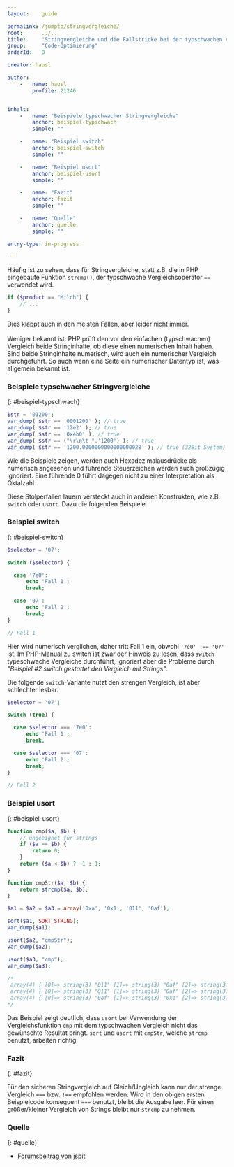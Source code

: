 ```yaml
---
layout:    guide

permalink: /jumpto/stringvergleiche/
root:      ../..
title:     "Stringvergleiche und die Fallstricke bei der typschwachen Variante"
group:     "Code-Optimierung"
orderId:   8

creator: hausl

author:
    -   name: hausl
        profile: 21246


inhalt:
    -   name: "Beispiele typschwacher Stringvergleiche"
        anchor: beispiel-typschwach
        simple: ""

    -   name: "Beispiel switch"
        anchor: beispiel-switch
        simple: ""

    -   name: "Beispiel usort"
        anchor: beispiel-usort
        simple: ""

    -   name: "Fazit"
        anchor: fazit
        simple: ""

    -   name: "Quelle"
        anchor: quelle
        simple: ""

entry-type: in-progress

---
```


Häufig ist zu sehen, dass für Stringvergleiche, statt z.B. die in PHP eingebaute Funktion `strcmp()`, der typschwache Vergleichsoperator `==` verwendet wird.

~~~php
if ($product == "Milch") {
    // ...
}
~~~

Dies klappt auch in den meisten Fällen, aber leider nicht immer. <br>
<br>
Weniger bekannt ist: PHP prüft den vor den einfachen (typschwachen) Vergleich beide Stringinhalte, ob diese einen numerischen Inhalt haben. Sind beide Stringinhalte numerisch, wird auch ein numerischer Vergleich durchgeführt. So auch wenn eine Seite ein numerischer Datentyp ist, was allgemein bekannt ist.


### Beispiele typschwacher Stringvergleiche
{: #beispiel-typschwach}

~~~php
$str = '01200';
var_dump( $str == '0001200' ); // true
var_dump( $str == '12e2' ); // true
var_dump( $str == '0x4b0' ); // true
var_dump( $str == ("\r\n\t ".'1200') ); // true
var_dump( $str == '1200.0000000000000000028' ); // true (32Bit System)
~~~

Wie die Beispiele zeigen, werden auch Hexadezimalausdrücke als numerisch angesehen und führende Steuerzeichen werden auch großzügig ignoriert. Eine führende 0 führt dagegen nicht zu einer Interpretation als Oktalzahl.

Diese Stolperfallen lauern versteckt auch in anderen Konstrukten, wie z.B. `switch` oder `usort`. Dazu die folgenden Beispiele.


### Beispiel switch
{: #beispiel-switch}

~~~php
$selector = '07';

switch ($selector) {

  case '7e0':
      echo 'Fall 1';
      break;

  case '07':
      echo 'Fall 2';
      break;
}

// Fall 1
~~~

Hier wird numerisch verglichen, daher tritt Fall 1 ein, obwohl `'7e0' !== '07'` ist.
Im [PHP-Manual zu switch](http://php.net/manual/de/control-structures.switch.php) ist zwar der Hinweis zu lesen, dass `switch` typeschwache Vergleiche durchführt, ignoriert aber die Probleme durch *"Beispiel #2 switch gestattet den Vergleich mit Strings"*.

Die folgende `switch`-Variante nutzt den strengen Vergleich, ist aber schlechter lesbar.

~~~php
$selector = '07';

switch (true) {

  case $selector === '7e0':
      echo 'Fall 1';
      break;

  case $selector === '07':
      echo 'Fall 2';
      break;
}

// Fall 2
~~~


### Beispiel usort
{: #beispiel-usort}

~~~php
function cmp($a, $b) {
    // ungeeignet für strings
    if ($a == $b) {
        return 0;
    }
    return ($a < $b) ? -1 : 1;
}

function cmpStr($a, $b) {
    return strcmp($a, $b);
}

$a1 = $a2 = $a3 = array('0xa', '0x1', '011', '0af');

sort($a1, SORT_STRING);
var_dump($a1);

usort($a2, "cmpStr");
var_dump($a2);

usort($a3, "cmp");
var_dump($a3);

/*
 array(4) { [0]=> string(3) "011" [1]=> string(3) "0af" [2]=> string(3) "0x1" [3]=> string(3) "0xa" }
 array(4) { [0]=> string(3) "011" [1]=> string(3) "0af" [2]=> string(3) "0x1" [3]=> string(3) "0xa" }
 array(4) { [0]=> string(3) "0af" [1]=> string(3) "0x1" [2]=> string(3) "0xa" [3]=> string(3) "011" }
*/
~~~

Das Beispiel zeigt deutlich, dass `usort` bei Verwendung der Vergleichsfunktion `cmp` mit dem typschwachen Vergleich nicht das gewünschte Resultat bringt. `sort` und `usort` mit `cmpStr`, welche `strcmp` benutzt, arbeiten richtig.


### Fazit
{: #fazit}

Für den sicheren Stringvergleich auf Gleich/Ungleich kann nur der strenge Vergleich `===` bzw. `!==` empfohlen werden.
Wird in den obigen ersten Beispielcode konsequent `===` benutzt, bleibt die Ausgabe leer. Für einen größer/kleiner Vergleich von Strings bleibt nur `strcmp` zu nehmen.


### Quelle
{: #quelle}

* [Forumsbeitrag von jspit](http://www.php.de/php-einsteiger/95512-fallstricke-bei-typeschwachen-stringvergleichen.html)
